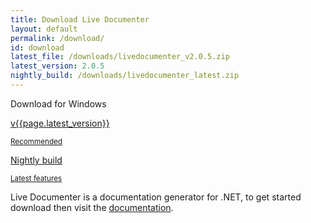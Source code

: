 ```yaml
---
title: Download Live Documenter
layout: default
permalink: /download/
id: download
latest_file: /downloads/livedocumenter_v2.0.5.zip
latest_version: 2.0.5
nightly_build: /downloads/livedocumenter_latest.zip
---
```


<section class="container-fluid download py-5">
    <div class="container py-5 align-items-center">
        <div class="row introduction justify-content-center">
            <p>Download for Windows</p>
        </div>
        <div class="row">
            <div class="col-sm d-flex justify-content-center">
                <a class="download_button" href="{{ page.latest_file }}" target="_blank" onclick="ga('send', 'event', 'download', 'recommended')">
                    <p class="link_text"><i class="fas fa-download"></i>v{{page.latest_version}}</p>
                    <small>Recommended</small>
                </a>
                <a class="download_button latest" href="{{ page.nightly_build }}" target="_blank" onclick="ga('send', 'event', 'download', 'nightly-build')">
                    <p class="link_text"><i class="fas fa-download"></i>Nightly build</p>
                    <small>Latest features</small>
                </a>
            </div>
        </div>
    </div>
</section>
<section class="container pt-5">
    <div class="row justify-content-center preamble">
        <p>Live Documenter is a documentation generator for .NET, to get started download then visit the <a href="/docs">documentation</a>.</p>
    </div>
</section>
